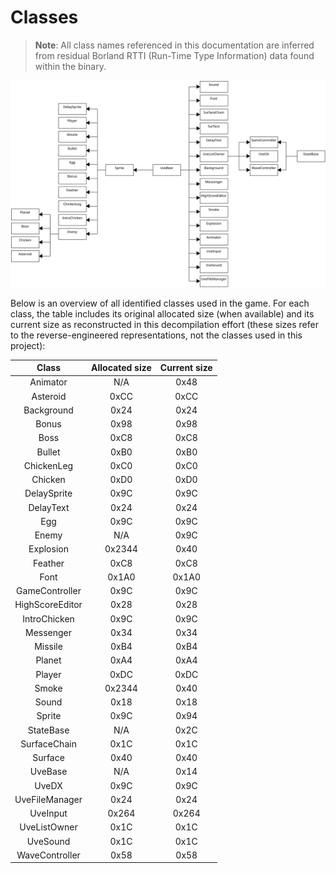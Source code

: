 # Classes

> **Note**: All class names referenced in this documentation are inferred from residual Borland RTTI (Run-Time Type Information) data found within the binary.

![Class diagram](./diagram.png)

Below is an overview of all identified classes used in the game. For each class, the table includes its original allocated size (when available) and its current size as reconstructed in this decompilation effort (these sizes refer to the reverse-engineered representations, not the classes used in this project):

|      Class      | Allocated size | Current size |
| :-------------: | :------------: | :----------: |
|    Animator     |      N/A       |     0x48     |
|    Asteroid     |      0xCC      |     0xCC     |
|   Background    |      0x24      |     0x24     |
|      Bonus      |      0x98      |     0x98     |
|      Boss       |      0xC8      |     0xC8     |
|     Bullet      |      0xB0      |     0xB0     |
|   ChickenLeg    |      0xC0      |     0xC0     |
|     Chicken     |      0xD0      |     0xD0     |
|   DelaySprite   |      0x9C      |     0x9C     |
|    DelayText    |      0x24      |     0x24     |
|       Egg       |      0x9C      |     0x9C     |
|      Enemy      |      N/A       |     0x9C     |
|    Explosion    |     0x2344     |     0x40     |
|     Feather     |      0xC8      |     0xC8     |
|      Font       |     0x1A0      |    0x1A0     |
| GameController  |      0x9C      |     0x9C     |
| HighScoreEditor |      0x28      |     0x28     |
|  IntroChicken   |      0x9C      |     0x9C     |
|    Messenger    |      0x34      |     0x34     |
|     Missile     |      0xB4      |     0xB4     |
|     Planet      |      0xA4      |     0xA4     |
|     Player      |      0xDC      |     0xDC     |
|      Smoke      |     0x2344     |     0x40     |
|      Sound      |      0x18      |     0x18     |
|     Sprite      |      0x9C      |     0x94     |
|    StateBase    |      N/A       |     0x2C     |
|  SurfaceChain   |      0x1C      |     0x1C     |
|     Surface     |      0x40      |     0x40     |
|     UveBase     |      N/A       |     0x14     |
|      UveDX      |      0x9C      |     0x9C     |
| UveFileManager  |      0x24      |     0x24     |
|    UveInput     |     0x264      |    0x264     |
|  UveListOwner   |      0x1C      |     0x1C     |
|    UveSound     |      0x1C      |     0x1C     |
| WaveController  |      0x58      |     0x58     |
